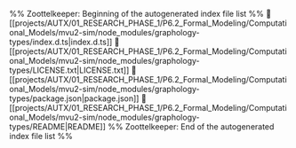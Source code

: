 %% Zoottelkeeper: Beginning of the autogenerated index file list  %%
📄 [[projects/AUTX/01_RESEARCH_PHASE_1/P6.2_Formal_Modeling/Computational_Models/mvu2-sim/node_modules/graphology-types/index.d.ts|index.d.ts]]
📄 [[projects/AUTX/01_RESEARCH_PHASE_1/P6.2_Formal_Modeling/Computational_Models/mvu2-sim/node_modules/graphology-types/LICENSE.txt|LICENSE.txt]]
📄 [[projects/AUTX/01_RESEARCH_PHASE_1/P6.2_Formal_Modeling/Computational_Models/mvu2-sim/node_modules/graphology-types/package.json|package.json]]
📄 [[projects/AUTX/01_RESEARCH_PHASE_1/P6.2_Formal_Modeling/Computational_Models/mvu2-sim/node_modules/graphology-types/README|README]]
%% Zoottelkeeper: End of the autogenerated index file list  %%

